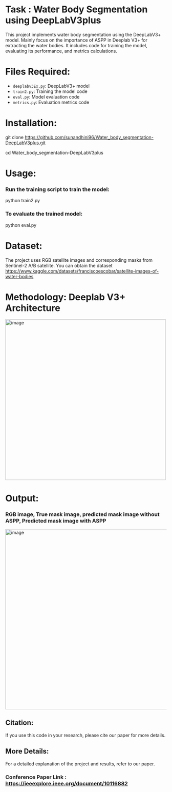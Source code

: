 # Task : Water Body Segmentation using DeepLabV3plus 


This project implements water body segmentation using the DeepLabV3+ model. Mainly focus on the importance of ASPP in Deeplab V3+ for extracting the water bodies. It includes code for training the model, evaluating its performance, and metrics calculations.

# Files Required:

- `deeplabv3Ex.py`: DeepLabV3+ model
- `train2.py`: Training the model code
- `eval.py`: Model evaluation code
- `metrics.py`: Evaluation metrics code

# Installation:

git clone https://github.com/sunandhini96/Water_body_segmentation-DeepLabV3plus.git

cd Water_body_segmentation-DeepLabV3plus


# Usage:

### Run the training script to train the model:
   
python train2.py

### To evaluate the trained model:

python eval.py

# Dataset:

The project uses RGB satellite images and corresponding masks from Sentinel-2 A/B satellite. You can obtain the dataset https://www.kaggle.com/datasets/franciscoescobar/satellite-images-of-water-bodies

# Methodology: Deeplab V3+ Architecture

<img width="501" alt="image" src="https://github.com/sunandhini96/Water_body_segmentation-DeepLabV3plus/assets/63030539/226c62c7-3d74-482e-a1b7-62cb21e1ee4b">

# Output:
### RGB image, True mask image, predicted mask image without ASPP, Predicted mask image with ASPP

<img width="562" alt="image" src="https://github.com/sunandhini96/Water_body_segmentation-DeepLabV3plus/assets/63030539/df690262-19da-4c70-beed-d4cb8bf46062">


## Citation:

If you use this code in your research, please cite our paper for more details.

## More Details:

For a detailed explanation of the project and results, refer to our paper.

### Conference Paper Link : https://ieeexplore.ieee.org/document/10116882




